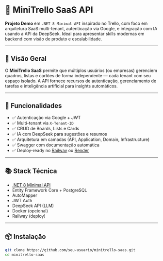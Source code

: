 # 🧩 MiniTrello SaaS API

**Projeto Demo** em `.NET 8 Minimal API` inspirado no Trello, com foco em arquitetura SaaS multi-tenant, autenticação via Google, e integração com IA usando a API da DeepSeek. Ideal para apresentar skills modernas em backend com visão de produto e escalabilidade.

---

## 🚀 Visão Geral

O **MiniTrello SaaS** permite que múltiplos usuários (ou empresas) gerenciem quadros, listas e cartões de forma independente — cada tenant com seu espaço isolado. A API fornece recursos de autenticação, gerenciamento de tarefas e inteligência artificial para insights automáticos.

---

## 🧠 Funcionalidades

- ✅ Autenticação via Google + JWT
- ✅ Multi-tenant via `X-Tenant-ID`
- ✅ CRUD de Boards, Lists e Cards
- ✅ IA com DeepSeek para sugestões e resumos
- ✅ Arquitetura em camadas (API, Application, Domain, Infrastructure)
- ✅ Swagger com documentação automática
- ✅ Deploy-ready no [Railway](https://railway.app/) ou [Render](https://render.com/)

---

## 📚 Stack Técnica

- [.NET 8 Minimal API](https://learn.microsoft.com/en-us/aspnet/core/fundamentals/minimal-apis)
- Entity Framework Core + PostgreSQL
- AutoMapper
- JWT Auth
- DeepSeek API (LLM)
- Docker (opcional)
- Railway (deploy)

---

## 📦 Instalação

```bash
git clone https://github.com/seu-usuario/minitrello-saas.git
cd minitrello-saas


